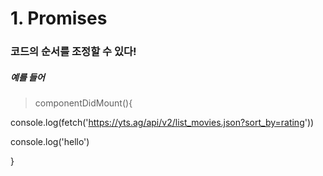 # 1. Promises
### 코드의 순서를 조정할 수 있다!
##### 예를 들어
> componentDidMount(){

   console.log(fetch('https://yts.ag/api/v2/list_movies.json?sort_by=rating'))

   console.log('hello')

 }
